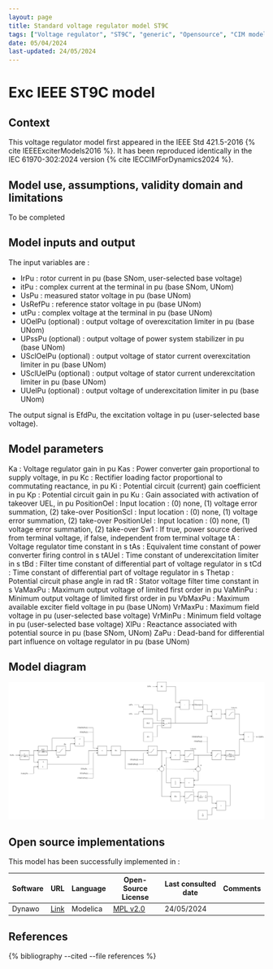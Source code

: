 ```yaml
---
layout: page
title: Standard voltage regulator model ST9C
tags: ["Voltage regulator", "ST9C", "generic", "Opensource", "CIM model", "RMS", "phasor", "MRL4", "Single phase", "ExcIEEEST9C", "IEEE", "dynawo", "#106"]
date: 05/04/2024
last-updated: 24/05/2024
---
```

# Exc IEEE ST9C model

## Context

This voltage regulator model first appeared in the IEEE Std 421.5-2016 {% cite IEEEExciterModels2016 %}. It has been reproduced identically in the IEC 61970-302:2024 version {% cite IECCIMForDynamics2024 %}.

## Model use, assumptions, validity domain and limitations

To be completed

## Model inputs and output

The input variables are :

- IrPu : rotor current in pu (base SNom, user-selected base voltage)
- itPu : complex current at the terminal in pu (base SNom, UNom)
- UsPu : measured stator voltage in pu (base UNom)
- UsRefPu : reference stator voltage in pu (base UNom)
- utPu : complex voltage at the terminal in pu (base UNom)
- UOelPu (optional) : output voltage of overexcitation limiter in pu (base UNom)
- UPssPu (optional) : output voltage of power system stabilizer in pu (base UNom)
- USclOelPu (optional) : output voltage of stator current overexcitation limiter in pu (base UNom)
- USclUelPu (optional) : output voltage of stator current underexcitation limiter in pu (base UNom)
- UUelPu (optional) : output voltage of underexcitation limiter in pu (base UNom)

The output signal is EfdPu, the excitation voltage in pu (user-selected base voltage).

## Model parameters

Ka : Voltage regulator gain in pu
Kas : Power converter gain proportional to supply voltage, in pu
Kc : Rectifier loading factor proportional to commutating reactance, in pu
Ki : Potential circuit (current) gain coefficient in pu
Kp : Potential circuit gain in pu
Ku : Gain associated with activation of takeover UEL, in pu
PositionOel : Input location : (0) none, (1) voltage error summation, (2) take-over
PositionScl : Input location : (0) none, (1) voltage error summation, (2) take-over
PositionUel : Input location : (0) none, (1) voltage error summation, (2) take-over
Sw1 : If true, power source derived from terminal voltage, if false, independent from terminal voltage
tA : Voltage regulator time constant in s
tAs : Equivalent time constant of power converter firing control in s
tAUel : Time constant of underexcitation limiter in s
tBd : Filter time constant of differential part of voltage regulator in s
tCd : Time constant of differential part of voltage regulator in s
Thetap : Potential circuit phase angle in rad
tR : Stator voltage filter time constant in s
VaMaxPu : Maximum output voltage of limited first order in pu
VaMinPu : Minimum output voltage of limited first order in pu
VbMaxPu : Maximum available exciter field voltage in pu (base UNom)
VrMaxPu : Maximum field voltage in pu (user-selected base voltage)
VrMinPu : Minimum field voltage in pu (user-selected base voltage)
XlPu : Reactance associated with potential source in pu (base SNom, UNom)
ZaPu : Dead-band for differential part influence on voltage regulator in pu (base UNom)

## Model diagram

<img src="/pages/models/regulations/ST9C/ST9C.drawio.svg" alt="ST9C diagram">

## Open source implementations

This model has been successfully implemented in :

| Software      | URL | Language | Open-Source License | Last consulted date | Comments |
| ------------- | --- | -------- | ------------------- | ------------------- | -------- |
| Dynawo | [Link](https://github.com/dynawo/dynawo) | Modelica | [MPL v2.0](https://www.mozilla.org/en-US/MPL/2.0/)  | 24/05/2024 |  |

## References

{% bibliography --cited --file references  %}

